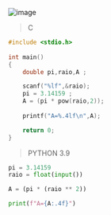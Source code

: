 ![image](https://github.com/lufffe/Beecrowd/assets/90646635/8d7bac37-9a33-4425-aa41-ae40c0ba79d9)

>C
```C
#include <stdio.h>
	
int main()
{
	double pi,raio,A ;

	scanf("%lf",&raio);
	pi = 3.14159 ;
	A = (pi * pow(raio,2));
	
	printf("A=%.4lf\n",A);

	return 0;
}
```


>PYTHON 3.9
```Python 3.9
pi = 3.14159
raio = float(input())

A = (pi * (raio ** 2))

print(f"A={A:.4f}")
```
